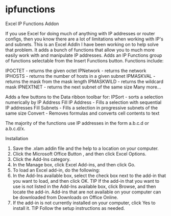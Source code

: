 # ipfunctions
Excel IP Functions Addon

If you use Excel for doing much of anything with IP addresses or router configs, then you know there are a lot of limitations when working with IP's and subnets. This is an Excel AddIn I have been working on to help solve that problem. It adds a bunch of functions that allow you to much more easily work with and manipulate IP addresses.
Adds an IP Functions group of functions selectable from the Insert Functions button. Functions include:

IPOCTET - returns the given octet
IPNetwork - returns the network
IPHOSTS - returns the number of hosts in a given subnet
IPMASKVAL - returns the mask from the mask length
IPMASKWILD - returns the wildcard mask
IPNEXTNET - returns the next subnet of the same size
Many more…

Adds a few buttons to the Data ribbon toolbar for:
IPSort - sorts a selection numerically by IP Address
Fill IP Address - Fills a selection with sequential IP addresses
Fill Subnets - Fills a selection in progressive subnets of the same size
Convert - Removes formulas and converts cell contents to text

The majority of the functions use IP addresses in the form a.b.c.d or a.b.c.d/x. 

Installation
1. Save the .xlam addin file and the help to a location on your computer.
2. Click the Microsoft Office Button , and then click Excel Options. 
3. Click the Add-Ins category. 
4. In the Manage box, click Excel Add-ins, and then click Go. 
5. To load an Excel add-in, do the following: 
1. In the Add-Ins available box, select the check box next to the add-in that you want to load, and then click OK. 
TIP If the add-in that you want to use is not listed in the Add-Ins available box, click Browse, and then locate the add-in. Add-ins that are not available on your computer can be downloaded from Downloads on Office Online.
2. If the add-in is not currently installed on your computer, click Yes to install it. 
TIP Follow the setup instructions as needed.
